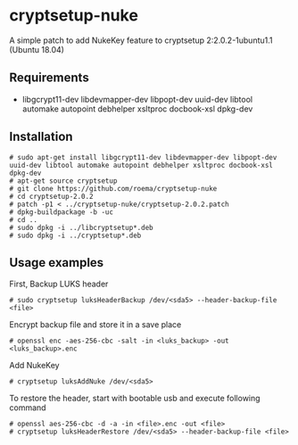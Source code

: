 # cryptsetup-nuke

A simple patch to add NukeKey feature to cryptsetup 2:2.0.2-1ubuntu1.1 (Ubuntu 18.04)


## Requirements

* libgcrypt11-dev libdevmapper-dev libpopt-dev uuid-dev libtool automake autopoint debhelper xsltproc docbook-xsl dpkg-dev

## Installation

	# sudo apt-get install libgcrypt11-dev libdevmapper-dev libpopt-dev uuid-dev libtool automake autopoint debhelper xsltproc docbook-xsl dpkg-dev
	# apt-get source cryptsetup
	# git clone https://github.com/roema/cryptsetup-nuke
	# cd cryptsetup-2.0.2
	# patch -p1 < ../cryptsetup-nuke/cryptsetup-2.0.2.patch
	# dpkg-buildpackage -b -uc
	# cd ..
	# sudo dpkg -i ../libcryptsetup*.deb
	# sudo dpkg -i ../cryptsetup*.deb

## Usage examples

First, Backup LUKS header

	# sudo cryptsetup luksHeaderBackup /dev/<sda5> --header-backup-file <file>

Encrypt backup file and store it in a save place

	# openssl enc -aes-256-cbc -salt -in <luks_backup> -out <luks_backup>.enc

Add NukeKey

	# cryptsetup luksAddNuke /dev/<sda5>

To restore the header, start with bootable usb and execute following command

	# openssl aes-256-cbc -d -a -in <file>.enc -out <file>
	# cryptsetup luksHeaderRestore /dev/<sda5> --header-backup-file <file>

